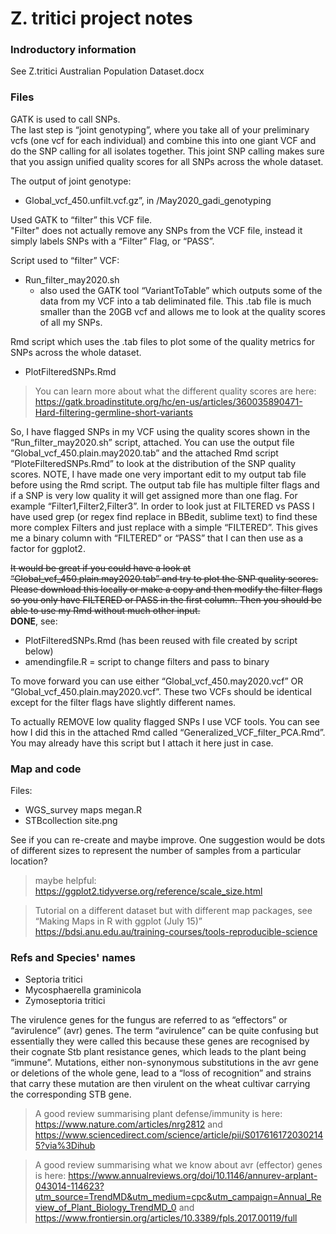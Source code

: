# Z. tritici project notes

### Indroductory information
See Z.tritici Australian Population Dataset.docx

### Files

GATK is used to call SNPs.  
The last step is “joint genotyping”, where you take all of your preliminary vcfs (one vcf for each individual) and combine this into one giant VCF and do the SNP calling for all isolates together. This joint SNP calling makes sure that you assign unified quality scores for all SNPs across the whole dataset.  

The output of joint genotype:  
* Global_vcf_450.unfilt.vcf.gz”, in /May2020_gadi_genotyping  

Used GATK to “filter” this VCF file.  
"Filter" does not actually remove any SNPs from the VCF file, instead it simply labels SNPs with a “Filter” Flag, or “PASS”.  

Script used to “filter” VCF:  
* Run_filter_may2020.sh  
  - also used the GATK tool “VariantToTable” which outputs some of the data from my VCF into a tab deliminated file. This .tab file is much smaller than the 20GB vcf and allows me to look at the quality scores of all my SNPs.    
  
Rmd script which uses the .tab files to plot some of the quality metrics for SNPs across the whole dataset.  
* PlotFilteredSNPs.Rmd  

> You can learn more about what the different quality scores are here: https://gatk.broadinstitute.org/hc/en-us/articles/360035890471-Hard-filtering-germline-short-variants



So, I have flagged SNPs in my VCF using the quality scores shown in the “Run_filter_may2020.sh” script, attached. You can use the output file “Global_vcf_450.plain.may2020.tab” and the attached Rmd script “PloteFilteredSNPs.Rmd” to look at the distribution of the SNP quality scores. NOTE, I have made one very important edit to my output tab file before using the Rmd script. The output tab file has multiple filter flags and if a SNP is very low quality it will get assigned more than one flag. For example “Filter1,Filter2,Filter3”. In order to look just at FILTERED vs PASS I have used grep (or regex find replace in BBedit, sublime text) to find these more complex Filters and just replace with a simple “FILTERED”. This gives me a binary column with “FILTERED” or “PASS” that I can then use as a factor for ggplot2.

 

~~It would be great if you could have a look at “Global_vcf_450.plain.may2020.tab” and try to plot the SNP quality scores. Please download this locally or make a copy and then modify the filter flags so you only have FILTERED or PASS in the first column. Then you should be able to use my Rmd without much other input.~~  
**DONE**, see:  
* PlotFilteredSNPs.Rmd  (has been reused with file created by script below)  
* amendingfile.R = script to change filters and pass to binary

 

To move forward you can use either “Global_vcf_450.may2020.vcf” OR “Global_vcf_450.plain.may2020.vcf”. These two VCFs should be identical except for the filter flags have slightly different names.

 

To actually REMOVE low quality flagged SNPs I use VCF tools. You can see how I did this in the attached Rmd called “Generalized_VCF_filter_PCA.Rmd”. You may already have this script but I attach it here just in case.


### Map and code
Files:  
* WGS_survey maps megan.R  
* STBcollection site.png  


See if you can re-create and maybe improve. One suggestion would be dots of different sizes to represent the number of samples from a particular location?

> maybe helpful: https://ggplot2.tidyverse.org/reference/scale_size.html 

> Tutorial on a different dataset but with different map packages, see “Making Maps in R with ggplot (July 15)”
https://bdsi.anu.edu.au/training-courses/tools-reproducible-science

### Refs and Species' names

* Septoria tritici
* Mycosphaerella graminicola 
* Zymoseptoria tritici

The virulence genes for the fungus are referred to as “effectors” or “avirulence” (avr) genes. The term “avirulence” can be quite confusing but essentially they were called this because these genes are recognised by their cognate Stb plant resistance genes, which leads to the plant being “immune”. Mutations, either non-synonymous substitutions in the avr gene or deletions of the whole gene, lead to a “loss of recognition” and strains that carry these mutation are then virulent on the wheat cultivar carrying the corresponding STB gene.

 

> A good review summarising plant defense/immunity is here: https://www.nature.com/articles/nrg2812 and https://www.sciencedirect.com/science/article/pii/S0176161720302145?via%3Dihub

> A good review summarising what we know about avr (effector) genes is here: https://www.annualreviews.org/doi/10.1146/annurev-arplant-043014-114623?utm_source=TrendMD&utm_medium=cpc&utm_campaign=Annual_Review_of_Plant_Biology_TrendMD_0  and https://www.frontiersin.org/articles/10.3389/fpls.2017.00119/full
